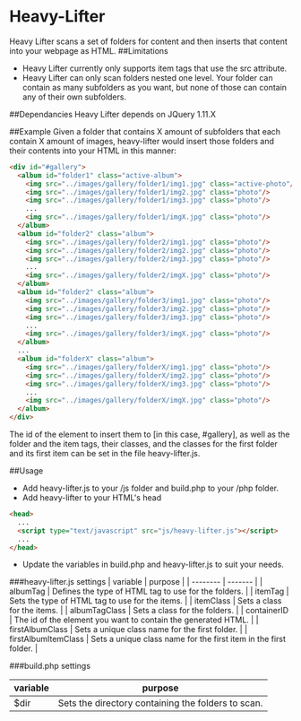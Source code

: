 # Heavy-Lifter
Heavy Lifter scans a set of folders for content and then inserts that content into your webpage as HTML.
##Limitations
- Heavy Lifter currently only supports item tags that use the src attribute. 
- Heavy Lifter can only scan folders nested one level. Your folder can contain as many subfolders as you want, but none of those can contain any of their own subfolders.

##Dependancies
Heavy Lifter depends on JQuery 1.11.X

##Example
Given a folder that contains X amount of subfolders that each contain X amount of images, heavy-lifter would insert those folders and their contents into your HTML in this manner:
```HTML
<div id="#gallery">
  <album id="folder1" class="active-album">
    <img src="../images/gallery/folder1/img1.jpg" class="active-photo"/>
    <img src="../images/gallery/folder1/img2.jpg" class="photo"/>
    <img src="../images/gallery/folder1/img3.jpg" class="photo"/>
    ...
    <img src="../images/gallery/folder1/imgX.jpg" class="photo"/>
  </album>
  <album id="folder2" class="album">
    <img src="../images/gallery/folder2/img1.jpg" class="photo"/>
    <img src="../images/gallery/folder2/img2.jpg" class="photo"/>
    <img src="../images/gallery/folder2/img3.jpg" class="photo"/>
    ...
    <img src="../images/gallery/folder2/imgX.jpg" class="photo"/>
  </album>
  <album id="folder2" class="album">
    <img src="../images/gallery/folder3/img1.jpg" class="photo"/>
    <img src="../images/gallery/folder3/img2.jpg" class="photo"/>
    <img src="../images/gallery/folder3/img3.jpg" class="photo"/>
    ...
    <img src="../images/gallery/folder3/imgX.jpg" class="photo"/>
  </album>
  ...
  <album id="folderX" class="album">
    <img src="../images/gallery/folderX/img1.jpg" class="photo"/>
    <img src="../images/gallery/folderX/img2.jpg" class="photo"/>
    <img src="../images/gallery/folderX/img3.jpg" class="photo"/>
    ...
    <img src="../images/gallery/folderX/imgX.jpg" class="photo"/>
  </album>
</div>
```

The id of the element to insert them to [in this case, #gallery], as well as the folder and the item tags, their classes, and the classes for the first folder and its first item can be set in the file heavy-lifter.js.
  
##Usage

- Add heavy-lifter.js to your /js folder and build.php to your /php folder. 
- Add heavy-lifter to your HTML's head
```HTML
<head>
  ...
  <script type="text/javascript" src="js/heavy-lifter.js"></script>
  ...
</head>
```
- Update the variables in build.php and heavy-lifter.js to suit your needs.

###heavy-lifter.js settings
| variable | purpose |
| -------- | ------- |
| albumTag | Defines the type of HTML tag to use for the folders. |
| itemTag  | Sets the type of HTML tag to use for the items. |
| itemClass | Sets a class for the items. |
| albumTagClass | Sets a class for the folders. |
| containerID | The id of the element you want to contain the generated HTML. |
| firstAlbumClass | Sets a unique class name for the first folder. |
| firstAlbumItemClass | Sets a unique class name for the first item in the first folder. |

###build.php settings

| variable | purpose | 
| -------- | ------- |
| $dir    | Sets the directory containing the folders to scan. |
